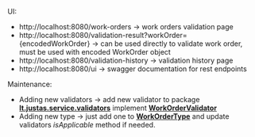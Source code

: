 UI:
- http://localhost:8080/work-orders -> work orders validation page
- http://localhost:8080/validation-result?workOrder={encodedWorkOrder} -> can be used directly to validate work order, must be used with encoded WorkOrder object
- http://localhost:8080/validation-history -> validation history page
- http://localhost:8080/ui -> swagger documentation for rest endpoints

Maintenance:
- Adding new validators -> add new validator to package **[lt.justas.service.validators](src/main/java/lt/justas/service/validators)** implement **[WorkOrderValidator](src/main/java/lt/justas/service/validators/WorkOrderValidator.java)**
- Adding new type -> just add one to **[WorkOrderType](src/main/java/lt/justas/dto/model/WorkOrderType.java)** and update validators _isApplicable_ method if needed.